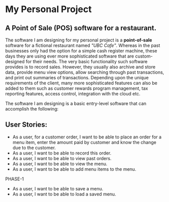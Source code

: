 # My Personal Project

## A Point of Sale (POS) software for a restaurant.

The software I am designing for my personal project is a **point-of-sale** software for a fictional restaurant named 
*"UBC Cafe"*. Whereas in the past businesses only had the option for a simple cash register machine, these days they are using
ever more sophisticated software that are custom-designed for their needs. The very basic functionality such software 
provides is to record sales. However, they usually also archive and store data, provide menu view options, allow 
searching through past transactions, and print out summaries of transactions. Depending upon the unique requirements of 
the client, many more sophisticated features can also be added to them such as customer rewards program management, 
tax reporting features, access control, integration with the cloud etc.

The software I am designing is a basic entry-level software that can accomplish the following:

## User Stories: 
- As a user, for a customer order, I want to be able to place an order for a menu item, enter the amount paid by
 customer and know the change due to the customer. 
- As a user, I want to be able to record this order.
- As a user, I want to be able to view past orders.
- As a user, I want to be able to view the menu.
- As a user, I want to be able to add menu items to the menu.

PHASE-1
- As a user, I want to be able to save a menu.
- As a user, I want to be able to load a saved menu.